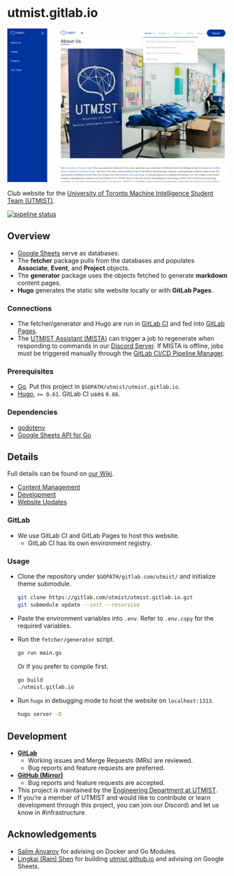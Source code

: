 # utmist.gitlab.io

![logo.png](static/images/utmist.gitlab.io.jpg)

Club website for the [University of Toronto Machine Intelligence Student Team (UTMIST)](https://utmist.gitlab.io).

[![pipeline status](https://gitlab.com/utmist/utmist.gitlab.io/badges/master/pipeline.svg)](https://gitlab.com/utmist/utmist.gitlab.io/-/commits/master)

## Overview

- [Google Sheets](https://developers.google.com/sheets) serve as databases.
- The **fetcher** package pulls from the databases and populates **Associate**, **Event**, and **Project** objects.
- The **generator** package uses the objects fetched to generate **markdown** content pages.
- **Hugo** generates the static site website locally or with **GitLab Pages**.

### Connections

- The fetcher/generator and Hugo are run in [GitLab CI](https://docs.gitlab.com/ce/ci/) and fed into [GitLab Pages](https://docs.gitlab.com/ce/user/project/pages/).
- The [UTMIST Assistant (MISTA)](https://gitlab.com/utmist/mista) can trigger a job to regenerate when responding to commands in our [Discord Server](https://discord.gg/88mSPw8). If MISTA is offline, jobs must be triggered manually through the [GitLab CI/CD Pipeline Manager](https://gitlab.com/utmist/utmist.gitlab.io/pipelines).

### Prerequisites

- [Go](https://golang.org/). Put this project in `$GOPATH/utmist/utmist.gitlab.io`.
- [Hugo](https://github.com/gohugoio/hugo/releases), `>= 0.61`. GitLab CI uses `0.68`.

### Dependencies

- [godotenv](https://pkg.go.dev/github.com/joho/godotenv)
- [Google Sheets API for Go](https://pkg.go.dev/google.golang.org/api)

## Details

Full details can be found on [our Wiki](https://gitlab.com/utmist/utmist.gitlab.io/-/wikis).

- [Content Management](https://gitlab.com/utmist/utmist.gitlab.io/-/wikis/Content-Management)
- [Development](https://gitlab.com/utmist/utmist.gitlab.io/-/wikis/Development)
- [Website Updates](https://gitlab.com/utmist/utmist.gitlab.io/-/wikis/Website-Updates)

### GitLab

- We use GitLab CI and GitLab Pages to host this website.
  - GitLab CI has its own environment registry.

### Usage

- Clone the repository under `$GOPATH/gitlab.com/utmist/` and initialize theme submodule.

  ```sh
  git clone https://gitlab.com/utmist/utmist.gitlab.io.git
  git submodule update --init --recursive
  ```

- Paste the environment variables into `.env`. Refer to `.env.copy` for the required variables.
- Run the `fetcher/generator` script.

  ```sh
  go run main.go
  ```

  Or if you prefer to compile first.

  ```sh
  go build
  ./utmist.gitlab.io
  ```

- Run `hugo` in debugging mode to host the website on `localhost:1313`.

  ```sh
  hugo server -D
  ```

## Development

- [**GitLab**](https://gitlab.com/utmist/utmist.gitlab.io)
  - Working issues and Merge Requests (MRs) are reviewed.
  - Bug reports and feature requests are preferred.
- [**GitHub (Mirror)**](https://github.com/utmist/utmist.gitlab.io)
  - Bug reports and feature requests are accepted.
- This project is maintained by the [Engineering Department at UTMIST](https://utmist.gitlab.io/team/engineering).
- If you’re a member of UTMIST and would like to contribute or learn development through this project, you can join our Discord) and let us know in #infrastructure.

## Acknowledgements

- [Salim Anvarov](https://msanvarov.github.io/personal-portfolio) for advising on Docker and Go Modules.
- [Lingkai (Rain) Shen](https://www.linkedin.com/in/lingkai-shen/) for building [utmist.github.io](https://github.com/utmist/utmist.github.io) and advising on Google Sheets.
